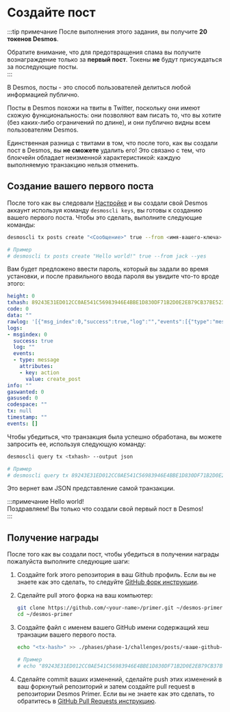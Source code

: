 # Создайте пост
:::tip примечание
После выполнения этого задания, вы получите **20 токенов Desmos**.   

Обратите внимание, что для предотвращения спама вы получите вознаграждение только за **первый пост**. Токены **не** будут присуждаться за последующие посты.    
:::

В Desmos, посты - это способ пользователей делиться любой информацией публично.

Посты в Desmos похожи на твиты в Twitter, поскольку они имеют схожую функциональность: они позволяют вам писать то, что вы хотите (без каких-либо ограничений по длине), и они публично видны всем пользователям Desmos.  

Единственная разница с твитами в том, что после того, как вы создали пост в Desmos, вы **не сможете** удалить его! Это связано с тем, что блокчейн обладает неизменной характеристикой: каждую выполняемую транзакцию нельзя отменить.    

## Создание вашего первого поста
После того как вы следовали [Настройке](../setup/README.md) и вы создали свой Desmos аккаунт используя команду `desmoscli keys`, вы готовы к созданию вашего первого поста. Чтобы это сделать, выполните следующие команды: 

```bash
desmoscli tx posts create "<Сообщение>" true --from <имя-вашего-ключа> --yes 

# Пример
# desmoscli tx posts create "Hello world!" true --from jack --yes
```

Вам будет предложено ввести пароль, который вы задали во время установки, и после правильного ввода пароля вы увидите что-то вроде этого: 

```yml
height: 0
txhash: 89243E31ED012CC0AE541C56983946E4BBE1D830DF71B2D0E2EB79CB37BE5231
code: 0
data: ""
rawlog: '[{"msg_index":0,"success":true,"log":"","events":[{"type":"message","attributes":[{"key":"action","value":"create_post"}]}]}]'
logs:
- msgindex: 0
  success: true
  log: ""
  events:
  - type: message
    attributes:
    - key: action
      value: create_post
info: ""
gaswanted: 0
gasused: 0
codespace: ""
tx: null
timestamp: ""
events: []
```

Чтобы убедиться, что транзакция была успешно обработана, вы можете запросить ее, используя следующую команду:

```bash
desmoscli query tx <txhash> --output json

# Пример
# desmoscli query tx 89243E31ED012CC0AE541C56983946E4BBE1D830DF71B2D0E2EB79CB37BE5231 --output json
``` 

Это вернет вам JSON представление самой транзакции.

:::примечание Hello world!  
Поздравляем! Вы только что создали свой первый пост в Desmos!  
::: 

## Получение награды
После того как вы создали пост, чтобы убедиться в получении награды пожалуйста выполните следующие шаги:

1. Создайте fork этого репозитория в ваш Github профиль.
   Если вы не знаете как это сделать, то следуйте [GitHub форк инструкции](https://help.github.com/en/github/getting-started-with-github/fork-a-repo).

2. Сделайте pull этого форка на ваш компьютер:  
   ```bash
   git clone https://github.com/<your-name>/primer.git ~/desmos-primer
   cd ~/desmos-primer
   ```

3. Создайте файл с именем вашего GitHub имени содержащий хеш транзации вашего первого поста.  
   ```bash
   echo "<tx-hash>" >> ./phases/phase-1/challenges/posts/<ваше-github-имя>
   
   # Пример
   # echo "89243E31ED012CC0AE541C56983946E4BBE1D830DF71B2D0E2EB79CB37BE5231" >> ./phases/phase-1/challenges/posts/RiccardoM
   ```

4. Сделайте commit ваших изменений, сделайте push этих изменений в ваш форкнутый репозиторий и затем создайте pull request в репозитории Desmos Primer. Если вы не знаете как это сделать, то обратитесь в [GitHub Pull Requests инструкцию](https://help.github.com/en/github/collaborating-with-issues-and-pull-requests/creating-a-pull-request).